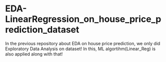 # EDA-LinearRegression_on_house_price_prediction_dataset
In the previous repository about EDA on house price prediction, we only did Exploratory Data Analysis on dataset! In this, ML algortihm(Linear_Reg) is also applied along with that!
